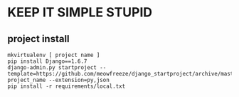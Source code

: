 # KEEP IT SIMPLE STUPID

## project install

	mkvirtualenv [ project name ]
	pip install Django==1.6.7
	django-admin.py startproject --template=https://github.com/meowfreeze/django_startproject/archive/master.zip project_name --extension=py,json
	pip install -r requirements/local.txt
